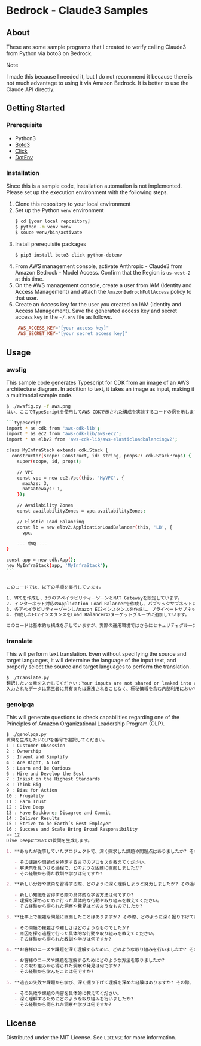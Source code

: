 # Bedrock - Claude3 Samples

## About

These are some sample programs that I created to verify calling Claude3 from Python via boto3 on Bedrock.

> [!NOTE]
> I made this because I needed it, but I do not recommend it because there is not much advantage to using it via Amazon Bedrock. It is better to use the Claude API directly.

## Getting Started

### Prerequisite

- Python3
- [Boto3](https://boto3.amazonaws.com/v1/documentation/api/latest/index.html)
- [Click](https://www.google.com/url?sa=t&rct=j&q=&esrc=s&source=web&cd=&ved=2ahUKEwiK0-mA1fWEAxWtm68BHdb_BRwQFnoECBIQAQ&url=https%3A%2F%2Fclick.palletsprojects.com%2F&usg=AOvVaw3frT-9FxWZIrQx3WVNwkzg&opi=89978449)
- [DotEnv](https://pypi.org/project/python-dotenv/)

### Installation

Since this is a sample code, installation automation is not implemented. Please set up the execution environment with the following steps.

1. Clone this repository to your local environment
2. Set up the Python `venv` environment
   ```sh
   $ cd [your local repository]
   $ python -m venv venv
   $ souce venv/bin/activate
   ```
3. Install prerequisite packages
   ```sh
   $ pip3 install boto3 click python-dotenv
   ```
4. From AWS management console, activate Anthropic - Claude3 from Amazon Bedrock - Model Access. Confirm that the Region is `us-west-2` at this time.
5. On the AWS management console, create a user from IAM (Identity and Access Management) and attach the `AmazonBedrockFullAccess` policy to that user.
6. Create an Access key for the user you created on IAM (Identity and Access Management). Save the generated access key and secret access key in the `~/.env` file as follows.
   ```toml
    AWS_ACCESS_KEY="[your access key]"
    AWS_SECRET_KEY="[your secret access key]"
   ```

## Usage

### awsfig

This sample code generates Typescript for CDK from an image of an AWS architecture diagram. In addition to text, it takes an image as input, making it a multimodal sample code.

````sh
$ ./awsfig.py -f aws.png
はい、ここでTypeScriptを使用してAWS CDKで示された構成を実装するコードの例を示します。

```typescript
import * as cdk from 'aws-cdk-lib';
import * as ec2 from 'aws-cdk-lib/aws-ec2';
import * as elbv2 from 'aws-cdk-lib/aws-elasticloadbalancingv2';

class MyInfraStack extends cdk.Stack {
  constructor(scope: Construct, id: string, props?: cdk.StackProps) {
    super(scope, id, props);

    // VPC
    const vpc = new ec2.Vpc(this, 'MyVPC', {
      maxAzs: 3,
      natGateways: 1,
    });

    // Availability Zones
    const availabilityZones = vpc.availabilityZones;

    // Elastic Load Balancing
    const lb = new elbv2.ApplicationLoadBalancer(this, 'LB', {
      vpc,

    --- 中略 ---
}

const app = new cdk.App();
new MyInfraStack(app, 'MyInfraStack');
```


このコードでは、以下の手順を実行しています。

1. VPCを作成し、3つのアベイラビリティーゾーンとNAT Gatewayを設定しています。
2. インターネット対応のApplication Load Balancerを作成し、パブリックサブネットに配置しています。
3. 各アベイラビリティーゾーンにAmazon EC2インスタンスを作成し、プライベートサブネットに配置しています。
4. 作成したEC2インスタンスをLoad Balancerのターゲットグループに追加しています。

このコードは基本的な構成を示していますが、実際の運用環境ではさらにセキュリティグループの設定やオートスケーリンググループの作成など、追加の設定が必要になる可能性があります。

````

### translate

This will perform text translation. Even without specifying the source and target languages, it will determine the language of the input text, and properly select the source and target languages to perform the translation.

```sh
$ ./translate.py
翻訳したい文章を入力してください：Your inputs are not shared or leaked into any 3rd party and is safe for internal usage for up to highly confidential data.
入力されたデータは第三者に共有または漏洩されることなく、極秘情報を含む内部利用においても安全です。
```

### genolpqa

This will generate questions to check capabilities regarding one of the Principles of Amazon Organizational Leadership Program (OLP).

```sh
$ ./genolpqa.py
質問を生成したいOLPを番号で選択してください。
1 : Customer Obsession
2 : Ownership
3 : Invent and Simplify
4 : Are Right, A Lot
5 : Learn and Be Curious
6 : Hire and Develop the Best
7 : Insist on the Highest Standards
8 : Think Big
9 : Bias for Action
10 : Frugality
11 : Earn Trust
12 : Dive Deep
13 : Have Backbone; Disagree and Commit
14 : Deliver Results
15 : Strive to be Earth’s Best Employer
16 : Success and Scale Bring Broad Responsibility
>> 12
Dive Deepについての質問を生成します。
```

```markdown
1. **あなたが従事していたプロジェクトで、深く探求した課題や問題点はありましたか? その際、どのように課題を掘り下げ、解決策を見つけましたか?**

   - その課題や問題点を特定するまでのプロセスを教えてください。
   - 解決策を見つける過程で、どのような困難に直面しましたか?
   - その経験から得た教訓や学びは何ですか?

2. **新しい分野や技術を習得する際、どのように深く理解しようと努力しましたか? その過程で得られた洞察や発見はありますか?**

   - 新しい知識を習得する際の具体的な学習方法は何ですか?
   - 理解を深めるために行った具体的な行動や取り組みを教えてください。
   - その経験から得られた洞察や発見はどのようなものでしたか?

3. **仕事上で複雑な問題に直面したことはありますか? その際、どのように深く掘り下げて原因を探り、解決策を見つけましたか?**

   - その問題の複雑さや難しさはどのようなものでしたか?
   - 原因を探る過程で行った具体的な行動や取り組みを教えてください。
   - その経験から得られた教訓や学びは何ですか?

4. **お客様のニーズや課題を深く理解するために、どのような取り組みを行いましたか? その過程で得られた洞察や発見はありますか?**

   - お客様のニーズや課題を理解するためにどのような方法を取りましたか?
   - その取り組みから得られた洞察や発見は何ですか?
   - その経験から学んだことは何ですか?

5. **過去の失敗や課題から学び、深く掘り下げて理解を深めた経験はありますか? その際、どのように探求し、洞察を得ましたか?**

   - その失敗や課題の内容を具体的に教えてください。
   - 深く理解するためにどのような取り組みを行いましたか?
   - その経験から得られた洞察や学びは何ですか?
```

## License

Distributed under the MIT License. See `LICENSE` for more information.
